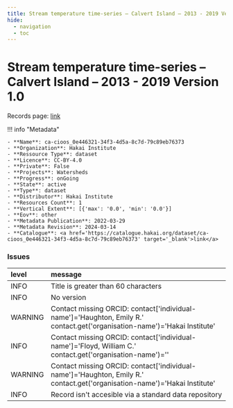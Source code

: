 ```yaml
---
title: Stream temperature time-series – Calvert Island – 2013 - 2019 Version 1.0
hide:
  - navigation
  - toc
---
```


# Stream temperature time-series – Calvert Island – 2013 - 2019 Version 1.0

Records page: <a href='https://catalogue.hakai.org/dataset/ca-cioos_0e446321-34f3-4d5a-8c7d-79c89eb76373' target='_blank'>link</a>

<div id='map'></div>

!!! info "Metadata"
    
    - **Name**: ca-cioos_0e446321-34f3-4d5a-8c7d-79c89eb76373 
    - **Organization**: Hakai Institute 
    - **Ressource Type**: dataset 
    - **Licence**: CC-BY-4.0 
    - **Private**: False 
    - **Projects**: Watersheds 
    - **Progress**: onGoing 
    - **State**: active 
    - **Type**: dataset 
    - **Distributor**: Hakai Institute 
    - **Resources Count**: 1 
    - **Vertical Extent**: [{'max': '0.0', 'min': '0.0'}] 
    - **Eov**: other 
    - **Metadata Publication**: 2022-03-29 
    - **Metadata Revision**: 2024-03-14 
    - **Catalogue**: <a href='https://catalogue.hakai.org/dataset/ca-cioos_0e446321-34f3-4d5a-8c7d-79c89eb76373' target='_blank'>link</a> 

### Issues

| level   | message                                                                                                                   |
|:--------|:--------------------------------------------------------------------------------------------------------------------------|
| INFO    | Title is greater than 60 characters                                                                                       |
| INFO    | No version                                                                                                                |
| WARNING | Contact missing ORCID: contact['individual-name']='Haughton, Emily R.' contact.get('organisation-name')='Hakai Institute' |
| INFO    | Contact missing ORCID: contact['individual-name']='Floyd, William C.' contact.get('organisation-name')=''                 |
| WARNING | Contact missing ORCID: contact['individual-name']='Haughton, Emily R.' contact.get('organisation-name')='Hakai Institute' |
| INFO    | Record isn't accesible via a standard data repository                                                                     |

<script>
   document.addEventListener("DOMContentLoaded", function() {
    var map = L.map('map').setView([51.505, -125.09], 5);
    L.tileLayer('https://tile.openstreetmap.org/{z}/{x}/{y}.png', {
        maxZoom: 19,
        attribution: '&copy; <a href="http://www.openstreetmap.org/copyright">OpenStreetMap</a>'
    }).addTo(map);
    var geojsonFeature = {
        "type": "Feature",
        "properties": {
            "name" : "Stream temperature time-series – Calvert Island – 2013 - 2019 Version 1.0"
        },
        "geometry": {'type': 'Polygon', 'coordinates': [[[-128.25940955, 51.55841821], [-127.87488807, 51.55841821], [-127.87488807, 51.75224257], [-128.25940955, 51.75224257], [-128.25940955, 51.55841821]]]}
    }
    L.geoJSON(geojsonFeature).addTo(map);
   })
</script>